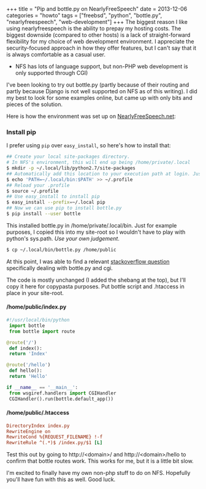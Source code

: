+++
title = "Pip and bottle.py on NearlyFreeSpeech"
date = 2013-12-06
categories = "howto"
tags = ["freebsd", "python", "bottle.py", "nearlyfreespeech", "web-development"]
+++
The biggest reason I like using nearlyfreespeech is the ability to prepay my hosting costs. The biggest downside (compared to other hosts) is a lack of straight-forward flexibility for my choice of web development environment. I appreciate the security-focused approach in how they offer features, but I can't say that it is always comfortable as a casual user.

* NFS has lots of language support, but non-PHP web development is only supported through CGI)

I've been looking to try out bottle.py (partly because of their routing and partly because Django is not well supported on NFS as of this writing). I did my best to look for some examples online, but came up with only bits and pieces of the solution.

Here is how the environment was set up on [NearlyFreeSpeech.net][nearlyfreespeech]:

### Install pip

I prefer using `pip` over `easy_install`, so here's how to install that:

```sh
## Create your local site-packages directory.
# In NFS's environment, this will end up being /home/private/.local
$ mkdir -p ~/.local/lib/python2.7/site-packages
## Automatically add this location to your execution path at login. Just for convenience.
$ echo 'PATH=~/.local/bin:$PATH' >> ~/.profile
## Reload your .profile
$ source ~/.profile
## Use easy_install to install pip
$ easy_install --prefix=~/.local pip
## Now we can use pip to install bottle.py
$ pip install --user bottle
```

This installed bottle.py in /home/private/.local/bin. Just for example
purposes, I copied this into my site-root so I wouldn't have to play with
python's sys.path. *Use your own judgement*.

```sh
$ cp ~/.local/bin/bottle.py /home/public
```

At this point, I was able to find a relevant [stackoverflow question][stackoverflow] specifically dealing with bottle.py and cgi.

The code is mostly unchanged (I added the shebang at the top), but I'll copy it here for copypasta purposes. Put bottle script and .htaccess in place in your site-root.

#### /home/public/index.py

```python
#!/usr/local/bin/python
 import bottle
 from bottle import route

@route('/')
 def index():
 return 'Index'

@route('/hello')
 def hello():
 return 'Hello'

if __name__ == '__main__':
 from wsgiref.handlers import CGIHandler
 CGIHandler().run(bottle.default_app())
```

#### /home/public/.htaccess

```cfg
DirectoryIndex index.py
RewriteEngine on
RewriteCond %{REQUEST_FILENAME} !-f
RewriteRule ^(.*)$ /index.py/$1 [L]
```

Test this out by going to http://\<domain\>/ and http://\<domain\>/hello to confirm that bottle routes work. This works for me, but it is a little bit slow.

I'm excited to finally have my own non-php stuff to do on NFS. Hopefully you'll have fun with this as well.
Good luck.

[nearlyfreespeech]: http://www.nearlyfreespeech.net/
[stackoverflow]: http://stackoverflow.com/questions/2664350/problems-with-routing-urls-using-cgi-and-bottle-py
